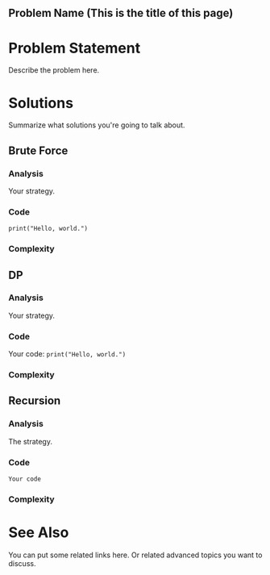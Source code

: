 Problem Name (This is the title of this page)
---


# Problem Statement

Describe the problem here.

# Solutions

Summarize what solutions you're going to talk about.

## Brute Force

### Analysis

Your strategy.

### Code

`
print("Hello, world.")
`

### Complexity

## DP
### Analysis

Your strategy.

### Code

Your code:
`
print("Hello, world.")
`

### Complexity

## Recursion
### Analysis

The strategy.

### Code

`
Your code
`

### Complexity

# See Also
You can put some related links here.
Or related advanced topics you want to discuss.
